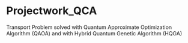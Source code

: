 # Projectwork_QCA
Transport Problem solved with Quantum Approximate Optimization Algorithm (QAOA) and with Hybrid Quantum Genetic Algorithm (HQGA)
